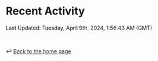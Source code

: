 # Recent Activity

<!--RECENT_ACTIVITY:start-->
<!--RECENT_ACTIVITY:end-->

<!--RECENT_ACTIVITY:last_update-->
Last Updated: Tuesday, April 9th, 2024, 1:56:43 AM (GMT)
<!--RECENT_ACTIVITY:last_update_end-->

<br>

↩️ [Back to the home page](/README.md)
